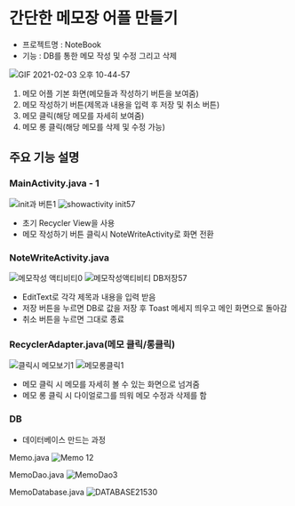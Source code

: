 # 간단한 메모장 어플 만들기
* 프로젝트명 : NoteBook
* 기능 : DB를 통한 메모 작성 및 수정 그리고 삭제

![GIF 2021-02-03 오후 10-44-57](https://user-images.githubusercontent.com/41982054/106755659-b4777f80-6671-11eb-987d-7107ff3eaad3.gif)






1. 메모 어플 기본 화면(메모들과 작성하기 버튼을 보여줌)
2. 메모 작성하기 버튼(제목과 내용을 입력 후 저장 및 취소 버튼)
3. 메모 클릭(해당 메모를 자세히 보여줌)
4. 메모 롱 클릭(해당 메모를 삭제 및 수정 가능)

## 주요 기능 설명
### MainActivity.java - 1
![init과 버튼1](https://user-images.githubusercontent.com/41982054/106755821-ec7ec280-6671-11eb-8792-759f1f27ac87.png)
![showactivity init57](https://user-images.githubusercontent.com/41982054/106755857-f99bb180-6671-11eb-84ca-76d2bf73e844.png)

* 초기 Recycler View을 사용
*  메모 작성하기 버튼 클릭시 NoteWriteActivity로 화면 전환

### NoteWriteActivity.java 
![메모작성 액티비티0](https://user-images.githubusercontent.com/41982054/106755984-189a4380-6672-11eb-9d63-5d92908fb3ac.png)
![메모작성액티비티 DB저장57](https://user-images.githubusercontent.com/41982054/106756013-2223ab80-6672-11eb-93ce-63dc4541beea.png)

* EditText로 각각 제목과 내용을 입력 받음
* 저장 버튼을 누르면 DB로 값을 저장 후 Toast 메세지 띄우고 메인 화면으로 돌아감 
* 취소 버튼을 누르면 그대로 종료

### RecyclerAdapter.java(메모 클릭/롱클릭)
![클릭시 메모보기1](https://user-images.githubusercontent.com/41982054/106756030-28b22300-6672-11eb-98ba-8208ad690e7d.png)
![메모롱클릭1](https://user-images.githubusercontent.com/41982054/106756041-2d76d700-6672-11eb-966c-340c1f716b91.png)

* 메모 클릭 시 메모를 자세히 볼 수 있는 화면으로 넘겨줌
* 메모 롱 클릭 시 다이얼로그를 띄워 메모 수정과 삭제를 함

### DB
* 데이터베이스 만드는 과정


Memo.java
![Memo 12](https://user-images.githubusercontent.com/41982054/106756102-42ec0100-6672-11eb-847b-cc1613bd92a5.png)

MemoDao.java
![MemoDao3](https://user-images.githubusercontent.com/41982054/106756126-48494b80-6672-11eb-92f0-4fbffc0680eb.png)

MemoDatabase.java
![DATABASE21530](https://user-images.githubusercontent.com/41982054/106756145-4da69600-6672-11eb-8608-cecc31f9968d.png)




